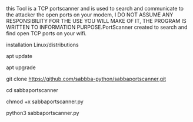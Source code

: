 this Tool is a TCP portscanner and is used to search and communicate to the attacker the open ports on your modem, I DO NOT ASSUME ANY RESPONSIBILITY FOR THE USE YOU WILL MAKE OF IT, THE PROGRAM IS WRITTEN TO INFORMATION PURPOSE.PortScanner created to search and find open TCP ports on your wifi.

installation Linux/distributions

apt update

apt upgrade

git clone https://github.com/sabbba-python/sabbaportscanner.git

cd sabbaportscanner

chmod +x sabbaportscanner.py

python3 sabbaportscanner.py


